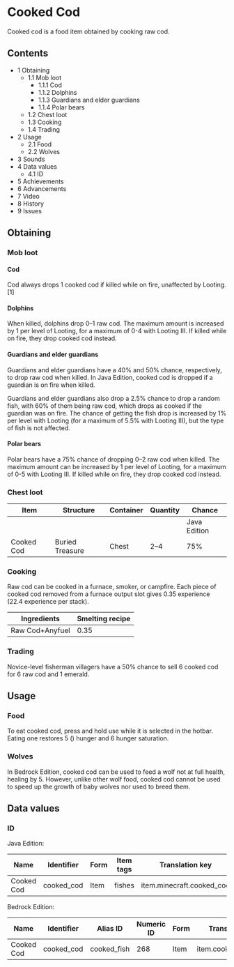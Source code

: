 # Cooked Cod
Cooked cod is a food item obtained by cooking raw cod.

## Contents
- 1 Obtaining
	- 1.1 Mob loot
		- 1.1.1 Cod
		- 1.1.2 Dolphins
		- 1.1.3 Guardians and elder guardians
		- 1.1.4 Polar bears
	- 1.2 Chest loot
	- 1.3 Cooking
	- 1.4 Trading
- 2 Usage
	- 2.1 Food
	- 2.2 Wolves
- 3 Sounds
- 4 Data values
	- 4.1 ID
- 5 Achievements
- 6 Advancements
- 7 Video
- 8 History
- 9 Issues

## Obtaining
### Mob loot
#### Cod
Cod always drops 1 cooked cod if killed while on fire, unaffected by Looting.[1]

#### Dolphins
When killed, dolphins drop 0–1 raw cod. The maximum amount is increased by 1 per level of Looting, for a maximum of 0-4 with Looting III. If killed while on fire, they drop cooked cod instead.

#### Guardians and elder guardians
Guardians and elder guardians have a 40% and 50% chance, respectively, to drop raw cod when killed. In Java Edition, cooked cod is dropped if a guardian is on fire when killed.

Guardians and elder guardians also drop a 2.5% chance to drop a random fish, with 60% of them being raw cod, which drops as cooked if the guardian was on fire. The chance of getting the fish drop is increased by 1% per level with Looting (for a maximum of 5.5% with Looting III), but the type of fish is not affected.

#### Polar bears
Polar bears have a 75% chance of dropping 0–2 raw cod when killed. The maximum amount can be increased by 1 per level of Looting, for a maximum of 0-5 with Looting III. If killed while on fire, they drop cooked cod instead.

### Chest loot
| Item       | Structure       | Container | Quantity | Chance       |
|------------|-----------------|-----------|----------|--------------|
|            |                 |           |          | Java Edition |
| Cooked Cod | Buried Treasure | Chest     | 2–4      | 75%          |

### Cooking
Raw cod can be cooked in a furnace, smoker, or campfire. Each piece of cooked cod removed from a furnace output slot gives 0.35 experience (22.4 experience per stack).

| Ingredients     | Smelting recipe |
|-----------------|-----------------|
| Raw Cod+Anyfuel | 0.35            |

### Trading
Novice-level fisherman villagers have a 50% chance to sell 6 cooked cod for 6 raw cod and 1 emerald.

## Usage
### Food
To eat cooked cod, press and hold use while it is selected in the hotbar. Eating one restores 5 () hunger and 6 hunger saturation.

### Wolves
In Bedrock Edition, cooked cod can be used to feed a wolf not at full health, healing by 5. However, unlike other wolf food, cooked cod cannot be used to speed up the growth of baby wolves nor used to breed them.

## Data values
### ID
Java Edition:

| Name       | Identifier | Form | Item tags | Translation key           |
|------------|------------|------|-----------|---------------------------|
| Cooked Cod | cooked_cod | Item | fishes    | item.minecraft.cooked_cod |

Bedrock Edition:

| Name       | Identifier | Alias ID    | Numeric ID | Form | Translation key       |
|------------|------------|-------------|------------|------|-----------------------|
| Cooked Cod | cooked_cod | cooked_fish | 268        | Item | item.cooked_fish.name |


